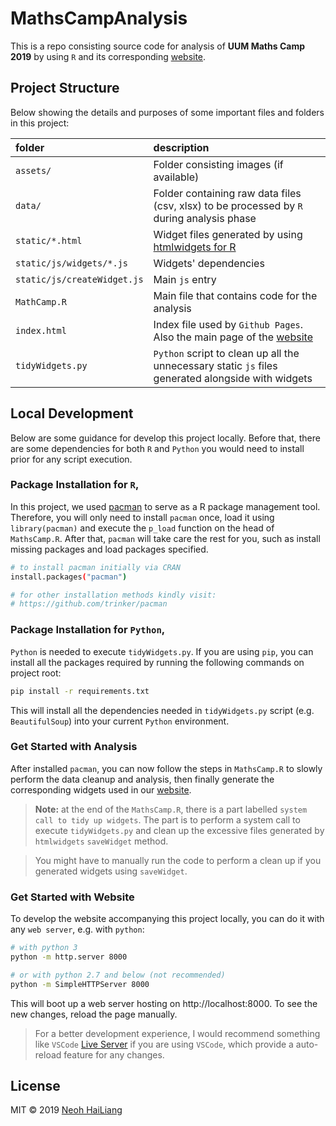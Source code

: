# MathsCampAnalysis

This is a repo consisting source code for analysis of **UUM Maths Camp 2019** by using `R` and its corresponding [website].

## Project Structure
Below showing the details and purposes of some important files and folders in this project:

| folder                      | description                                                                                        |
| :-------------------------- | :------------------------------------------------------------------------------------------------- |
| `assets/`                   | Folder consisting images (if available)                                                            |
| `data/`                     | Folder containing raw data files (csv, xlsx) to be processed by `R` during analysis phase          |
| `static/*.html`             | Widget files generated by using [htmlwidgets for R](https://www.htmlwidgets.org/)                  |
| `static/js/widgets/*.js`    | Widgets' dependencies                                                                              |
| `static/js/createWidget.js` | Main `js` entry                                                                                    |
| `MathCamp.R`                | Main file that contains code for the analysis                                                      |
| `index.html`                | Index file used by `Github Pages`. Also the main page of the [website]                             |
| `tidyWidgets.py`            | `Python` script to clean up all the unnecessary static `js` files generated alongside with widgets |

## Local Development
Below are some guidance for develop this project locally. Before that, there are some dependencies for both `R` and `Python` you would need to install prior for any script execution.

### Package Installation for `R`,  
In this project, we used [pacman](https://github.com/trinker/pacman) to serve as a R package management tool. Therefore, you will only need to install `pacman` once, load it using `library(pacman)` and execute the `p_load` function on the head of `MathsCamp.R`. After that, `pacman` will take care the rest for you, such as install missing packages and load packages specified.
```sh
# to install pacman initially via CRAN
install.packages("pacman")

# for other installation methods kindly visit:
# https://github.com/trinker/pacman
```


### Package Installation for `Python`,  
`Python` is needed to execute `tidyWidgets.py`. If you are using `pip`, you can install all the packages required by running the following commands on project root:
```sh
pip install -r requirements.txt
```
This will install all the dependencies needed in `tidyWidgets.py` script (e.g. `BeautifulSoup`) into your current `Python` environment.

### Get Started with Analysis
After installed `pacman`, you can now follow the steps in `MathsCamp.R` to slowly perform the data cleanup and analysis, then finally generate the corresponding widgets used in our [website].

> **Note:** at the end of the `MathsCamp.R`, there is a part labelled `system call to tidy up widgets`. The part is to perform a system call to execute `tidyWidgets.py` and clean up the excessive files generated by `htmlwidgets` `saveWidget` method.

> You might have to manually run the code to perform a clean up if you generated widgets using `saveWidget`.

### Get Started with Website
To develop the website accompanying this project locally, you can do it with any `web server`, e.g. with `python`:

```sh
# with python 3
python -m http.server 8000

# or with python 2.7 and below (not recommended)
python -m SimpleHTTPServer 8000
```
This will boot up a web server hosting on http://localhost:8000. To see the new changes, reload the page manually.

> For a better development experience, I would recommend something like `VSCode` [Live Server](https://marketplace.visualstudio.com/items?itemName=ritwickdey.LiveServer) if you are using `VSCode`, which provide a auto-reload feature for any changes.


## License

MIT © 2019 [Neoh HaiLiang](https://github.com/Rexpert)


[website]: https://rexpert.github.io/MathsCampAnalysis/